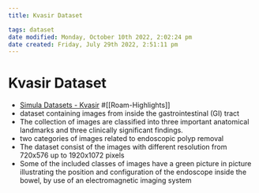 ```yaml
---
title: Kvasir Dataset

tags: dataset 
date modified: Monday, October 10th 2022, 2:02:24 pm
date created: Friday, July 29th 2022, 2:51:11 pm
---
```


# Kvasir Dataset
- [Simula Datasets - Kvasir](https://datasets.simula.no/kvasir/) #[[Roam-Highlights]]
- dataset containing images from inside the gastrointestinal (GI) tract
- The collection of images are classified into three important anatomical landmarks and three clinically significant findings.
- two categories of images related to endoscopic polyp removal
- The dataset consist of the images with different resolution from 720x576 up to 1920x1072 pixels
- Some of the included classes of images have a green picture in picture illustrating the position and configuration of the endoscope inside the bowel, by use of an electromagnetic imaging system

